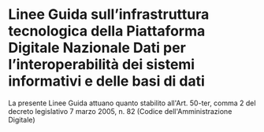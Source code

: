# Linee Guida sull’infrastruttura tecnologica della Piattaforma Digitale Nazionale Dati per l’interoperabilità dei sistemi informativi e delle basi di dati 

La presente Linee Guida attuano quanto stabilito all'Art. 50-ter, comma 2 del decreto legislativo 7 marzo 2005, n. 82 (Codice
dell'Amministrazione Digitale)
